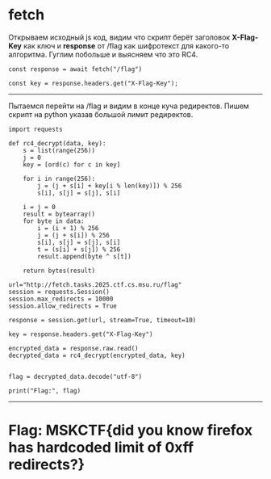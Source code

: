 # fetch

Открываем исходный js код, видим что скрипт берёт заголовок **X-Flag-Key** как ключ и **response** от /flag как шифротекст для какого-то алгоритма.
Гуглим побольше и выясняем что это RC4.
```
const response = await fetch("/flag")

const key = response.headers.get("X-Flag-Key");
```
---
Пытаемся перейти на /flag и видим в конце куча редиректов. Пишем скрипт на python указав большой лимит редиректов.
```
import requests

def rc4_decrypt(data, key):
    s = list(range(256))
    j = 0
    key = [ord(c) for c in key]
    
    for i in range(256):
        j = (j + s[i] + key[i % len(key)]) % 256
        s[i], s[j] = s[j], s[i]
    
    i = j = 0
    result = bytearray()
    for byte in data:
        i = (i + 1) % 256
        j = (j + s[i]) % 256
        s[i], s[j] = s[j], s[i]
        t = (s[i] + s[j]) % 256
        result.append(byte ^ s[t])
    
    return bytes(result)

url="http://fetch.tasks.2025.ctf.cs.msu.ru/flag"
session = requests.Session()
session.max_redirects = 10000  
session.allow_redirects = True  

response = session.get(url, stream=True, timeout=10)

key = response.headers.get("X-Flag-Key")
   
encrypted_data = response.raw.read()
decrypted_data = rc4_decrypt(encrypted_data, key)


flag = decrypted_data.decode("utf-8")

print("Flag:", flag)
```
---
# Flag: MSKCTF{did you know firefox has hardcoded limit of 0xff redirects?}


